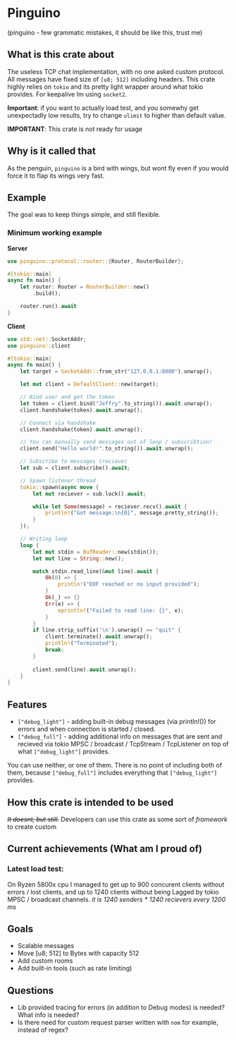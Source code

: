 # **Pinguino**
(pinguino - few grammatic mistakes, it should be like this, trust me)

## What is this crate about
The useless TCP chat implementation, with no one asked custom protocol. All messages have fixed size of `[u8; 512]` including headers. This crate highly relies on `tokio` and its pretty light wrapper around what tokio provides. For keepalive Im using `socket2`.

**Important**: if you want to actually load test, and you somewhy get unexpectadly low results, try to change `ulimit` to higher than default value.

**IMPORTANT**: This crate is not ready for usage

## Why is it called that
As the penguin, `pinguino` is a bird with wings, but wont fly even if you would force it to flap its wings very fast.

## Example
The goal was to keep things simple, and still flexible.
### Minimum working example
**Server**
```rs
use pinguino::protocol::router::{Router, RouterBuilder};

#[tokio::main]
async fn main() {
    let router: Router = RouterBuilder::new()
        .build();

    router.run().await
}
```

**Client**
```rs
use std::net::SocketAddr;
use pinguino::client

#[tokio::main]
async fn main() {
    let target = SocketAddr::from_str("127.0.0.1:8080").unwrap();

    let mut client = DefaultClient::new(target);

    // Bind user and get the token
    let token = client.bind("Jeffry".to_string()).await.unwrap();
    client.handshake(token).await.unwrap();

    // Connect via handshake
    client.handshake(token).await.unwrap();

    // You can manually send messages out of loop / subscribtion!
    client.send("Hello world!".to_string()).await.unwrap();

    // Subscribe to messages (recieve)
    let sub = client.subscribe().await;

    // Spawn listener thread
    tokio::spawn(async move {
        let mut reciever = sub.lock().await;

        while let Some(message) = reciever.recv().await {
            println!("Got message:\n{0}", message.pretty_string());
        }
    });

    // Writing loop
    loop {
        let mut stdin = BufReader::new(stdin());
        let mut line = String::new();

        match stdin.read_line(&mut line).await {
            Ok(0) => {
                println!("EOF reached or no input provided");
            }
            Ok(_) => {}
            Err(e) => {
                eprintln!("Failed to read line: {}", e);
            }
        }
        if line.strip_suffix('\n').unwrap() == "quit" {
            client.terminate().await.unwrap();
            println!("Terminated");
            break;
        }
        
        client.send(line).await.unwrap();
    }
}
```

## Features
- `["debug_light"]` - adding built-in debug messages (via println!()) for errors and when connection is started / closed.
- `["debug_full"]` - adding additional info on messages that are sent and recieved via tokio MPSC / broadcast / TcpStream / TcpListener on top of what `["debug_light"]` provides.

You can use neither, or one of them. There is no point of including both of them, because `["debug_full"]` includes everything that `["debug_light"]` provides.

## How this crate is intended to be used
~~*It doesnt, but still.*~~ Developers can use this crate as some sort of *framework* to create custom 

## Current achievements (What am I proud of)
### Latest load test:
On Ryzen 5800x cpu I managed to get up to 900 concurent clients without errors / lost clients, and up to 1240 clients without being Lagged by tokio MPSC / broadcast channels. *it is 1240 senders * 1240 recievers every 1200 ms*

## Goals
- Scalable messages
- Move [u8; 512] to Bytes with capacity 512
- Add custom rooms
- Add built-in tools (such as rate limiting)

## Questions
- Lib provided tracing for errors (in addition to Debug modes) is needed? What info is needed?
- Is there need for custom request parser written with `nom` for example, instead of regex?
